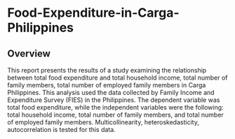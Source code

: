 # Food-Expenditure-in-Carga-Philippines

## Overview
This report presents the results of a study examining the relationship between total food expenditure 
and total household income, total number of family members, total number of employed family 
members in Carga Philippines. This analysis used the data collected by Family Income and Expenditure 
Survey (FIES) in the Philippines. The dependent variable was total food expenditure, while the 
independent variables were the following: total household income, total number of family members, 
and total number of employed family members. Multicollinearity, heteroskedasticity, autocorrelation is 
tested for this data. 
